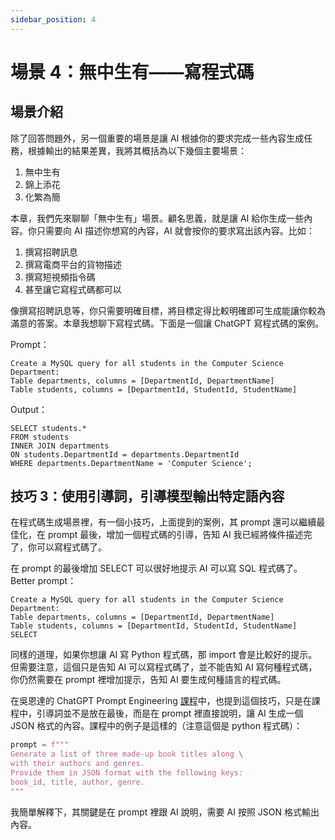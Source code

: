 ```yaml
---
sidebar_position: 4
---
```


# 場景 4：無中生有——寫程式碼

<head>
  <script defer="defer" src="https://embed.trydyno.com/embedder.js"></script>
  <link href="https://embed.trydyno.com/embedder.css" rel="stylesheet" />
</head>

## 場景介紹

除了回答問題外，另一個重要的場景是讓 AI 根據你的要求完成一些內容生成任務，根據輸出的結果差異，我將其概括為以下幾個主要場景：

1. 無中生有
2. 錦上添花
3. 化繁為簡

本章，我們先來聊聊「無中生有」場景。顧名思義，就是讓 AI 給你生成一些內容。你只需要向 AI 描述你想寫的內容，AI 就會按你的要求寫出該內容。比如：

1. 撰寫招聘訊息
2. 撰寫電商平台的貨物描述
3. 撰寫短視頻指令碼
4. 甚至讓它寫程式碼都可以

像撰寫招聘訊息等，你只需要明確目標，將目標定得比較明確即可生成能讓你較為滿意的答案。本章我想聊下寫程式碼。下面是一個讓 ChatGPT 寫程式碼的案例。

Prompt：

```other
Create a MySQL query for all students in the Computer Science Department:
Table departments, columns = [DepartmentId, DepartmentName]
Table students, columns = [DepartmentId, StudentId, StudentName]
```

Output：

```other
SELECT students.*
FROM students
INNER JOIN departments
ON students.DepartmentId = departments.DepartmentId
WHERE departments.DepartmentName = 'Computer Science';
```

## **技巧 3：使用引導詞，引導模型輸出特定語內容**

在程式碼生成場景裡，有一個小技巧，上面提到的案例，其 prompt 還可以繼續最佳化，在 prompt 最後，增加一個程式碼的引導，告知 AI 我已經將條件描述完了，你可以寫程式碼了。

在 prompt 的最後增加 SELECT 可以很好地提示 AI 可以寫 SQL 程式碼了。Better prompt：

```other
Create a MySQL query for all students in the Computer Science Department:
Table departments, columns = [DepartmentId, DepartmentName]
Table students, columns = [DepartmentId, StudentId, StudentName]
SELECT
```

同樣的道理，如果你想讓 AI 寫 Python 程式碼，那 import 會是比較好的提示。但需要注意，這個只是告知 AI 可以寫程式碼了，並不能告知 AI 寫何種程式碼，你仍然需要在 prompt 裡增加提示，告知 AI 要生成何種語言的程式碼。

在吳恩達的 ChatGPT Prompt Engineering [課程](https://www.deeplearning.ai/short-courses/chatgpt-prompt-engineering-for-developers/)中，也提到這個技巧，只是在課程中，引導詞並不是放在最後，而是在 prompt 裡直接說明，讓 AI 生成一個 JSON 格式的內容。課程中的例子是這樣的（注意這個是 python 程式碼）：

```python
prompt = f"""
Generate a list of three made-up book titles along \
with their authors and genres.
Provide them in JSON format with the following keys:
book_id, title, author, genre.
"""
```

我簡單解釋下，其關鍵是在 prompt 裡跟 AI 說明，需要 AI 按照 JSON 格式輸出內容。
